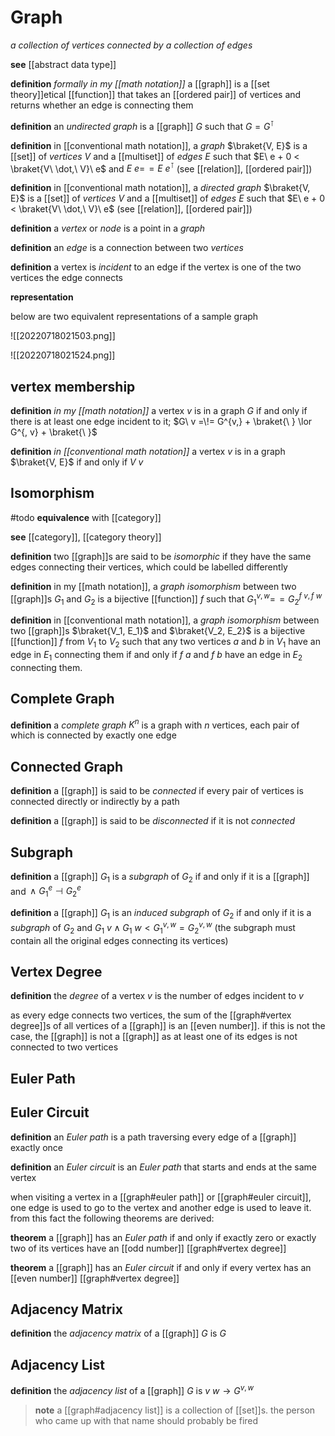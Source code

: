 # Graph

_a collection of vertices connected by a collection of edges_

**see** [[abstract data type]]

**definition** _formally in my [[math notation]]_ a [[graph]] is a [[set theory]]etical [[function]] that takes an [[ordered pair]] of vertices and returns whether an edge is connecting them

**definition** an _undirected graph_ is a [[graph]] $G$ such that $G = G^\intercal$

**definition** in [[conventional math notation]], a _graph_ $\braket{V, E}$ is a [[set]] of _vertices_ $V$ and a [[multiset]] of _edges_ $E$ such that $E\ e + 0 < \braket{V\ \dot,\ V}\ e$ and $E\ e =\!= E\ e^\intercal$ (see [[relation]], [[ordered pair]])

**definition** in [[conventional math notation]], a _directed graph_ $\braket{V, E}$ is a [[set]] of _vertices_ $V$ and a [[multiset]] of _edges_ $E$ such that $E\ e + 0 < \braket{V\ \dot,\ V}\ e$ (see [[relation]], [[ordered pair]])

**definition** a _vertex_ or _node_ is a point in a _graph_

**definition** an _edge_ is a connection between two _vertices_

**definition** a vertex is _incident_ to an edge if the vertex is one of the two vertices the edge connects

**representation**

below are two equivalent representations of a sample graph

![[20220718021503.png]]

![[20220718021524.png]]

## vertex membership

**definition** _in my [[math notation]]_ a vertex $v$ is in a graph $G$ if and only if there is at least one edge incident to it; $G\ v =\!= G^{v,} + \braket{\ } \lor G^{, v} + \braket{\ }$

**definition** _in [[conventional math notation]]_ a vertex $v$ is in a graph $\braket{V, E}$ if and only if $V\ v$

## Isomorphism

#todo **equivalence** with [[category]]

**see** [[category]], [[category theory]]

**definition** two [[graph]]s are said to be _isomorphic_ if they have the same edges connecting their vertices, which could be labelled differently

**definition** in my [[math notation]], a _graph isomorphism_ between two [[graph]]s $G_1$ and $G_2$ is a bijective [[function]] $f$ such that $G_1^{v, w} =\!= G_2^{f\ v, f\ w}$

**definition** in [[conventional math notation]], a _graph isomorphism_ between two [[graph]]s $\braket{V_1, E_1}$ and $\braket{V_2, E_2}$ is a bijective [[function]] $f$ from $V_1$ to $V_2$ such that any two vertices $a$ and $b$ in $V_1$ have an edge in $E_1$ connecting them if and only if $f\ a$ and $f\ b$ have an edge in $E_2$ connecting them.

## Complete Graph

**definition** a _complete graph_ $K^n$ is a graph with $n$ vertices, each pair of which is connected by exactly one edge

## Connected Graph

**definition** a [[graph]] is said to be _connected_ if every pair of vertices is connected directly or indirectly by a path

**definition** a [[graph]] is said to be _disconnected_ if it is not _connected_

## Subgraph

**definition** a [[graph]] $G_1$ is a _subgraph_ of $G_2$ if and only if it is a [[graph]] and $\,\land\ G_1^e \dashv G_2^e$

**definition** a [[graph]] $G_1$ is an _induced subgraph_ of $G_2$ if and only if it is a _subgraph_ of $G_2$ and $G_1\ v \land G_1\ w < G_1^{v, w} = G_2^{v, w}$ (the subgraph must contain all the original edges connecting its vertices)

## Vertex Degree

**definition** the _degree_ of a vertex $v$ is the number of edges incident to $v$

as every edge connects two vertices, the sum of the [[graph#vertex degree]]s of all vertices of a [[graph]] is an [[even number]]. if this is not the case, the [[graph]] is not a [[graph]] as at least one of its edges is not connected to two vertices

## Euler Path

## Euler Circuit

**definition** an _Euler path_ is a path traversing every edge of a [[graph]] exactly once

**definition** an _Euler circuit_ is an _Euler path_ that starts and ends at the same vertex

when visiting a vertex in a [[graph#euler path]] or [[graph#euler circuit]], one edge is used to go to the vertex and another edge is used to leave it. from this fact the following theorems are derived:

**theorem** a [[graph]] has an _Euler path_ if and only if exactly zero or exactly two of its vertices have an [[odd number]] [[graph#vertex degree]]

**theorem** a [[graph]] has an _Euler circuit_ if and only if every vertex has an [[even number]] [[graph#vertex degree]]

## Adjacency Matrix

**definition** the _adjacency matrix_ of a [[graph]] $G$ is $G$

## Adjacency List

**definition** the _adjacency list_ of a [[graph]] $G$ is $v\ w \rightarrow G^{v, w}$

> **note** a [[graph#adjacency list]] is a collection of [[set]]s. the person who came up with that name should probably be fired
